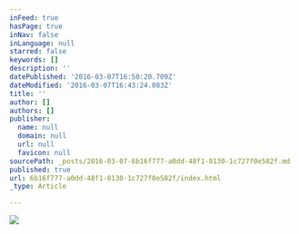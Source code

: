 ```yaml
---
inFeed: true
hasPage: true
inNav: false
inLanguage: null
starred: false
keywords: []
description: ''
datePublished: '2016-03-07T16:50:20.709Z'
dateModified: '2016-03-07T16:43:24.083Z'
title: ''
author: []
authors: []
publisher:
  name: null
  domain: null
  url: null
  favicon: null
sourcePath: _posts/2016-03-07-6b16f777-a0dd-48f1-8130-1c727f0e582f.md
published: true
url: 6b16f777-a0dd-48f1-8130-1c727f0e582f/index.html
_type: Article

---
```

![](https://the-grid-user-content.s3-us-west-2.amazonaws.com/bf22d459-6393-4814-ad2c-303044e335b1.jpg)